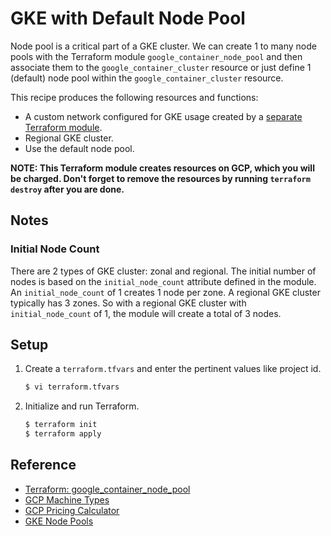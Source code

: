 # GKE with Default Node Pool

Node pool is a critical part of a GKE cluster. We can create 1 to many node pools with the Terraform module `google_container_node_pool` and then associate them to the `google_container_cluster` resource or just define 1 (default) node pool within the `google_container_cluster` resource.

This recipe produces the following resources and functions:

* A custom network configured for GKE usage created by a [separate Terraform module](../../network/gke-network).
* Regional GKE cluster.
* Use the default node pool.

**NOTE: This Terraform module creates resources on GCP, which you will be charged. Don't forget to remove the resources by running `terraform destroy` after you are done.**

## Notes

### Initial Node Count

There are 2 types of GKE cluster: zonal and regional. The initial number of nodes is based on the `initial_node_count` attribute defined in the module. An `initial_node_count` of 1 creates 1 node per zone. A regional GKE cluster typically has 3 zones. So with a regional GKE cluster with `initial_node_count` of 1, the module will create a total of 3 nodes. 

## Setup

1. Create a `terraform.tfvars` and enter the pertinent values like project id.

   ```bash
   $ vi terraform.tfvars
   ```

1. Initialize and run Terraform.

   ```bash
   $ terraform init
   $ terraform apply
   ```

## Reference

* [Terraform: google_container_node_pool](https://www.terraform.io/docs/providers/google/r/container_cluster.html)
* [GCP Machine Types](https://cloud.google.com/compute/docs/machine-types)
* [GCP Pricing Calculator](https://cloud.google.com/products/calculator)
* [GKE Node Pools](https://cloud.google.com/kubernetes-engine/docs/concepts/node-pools)
